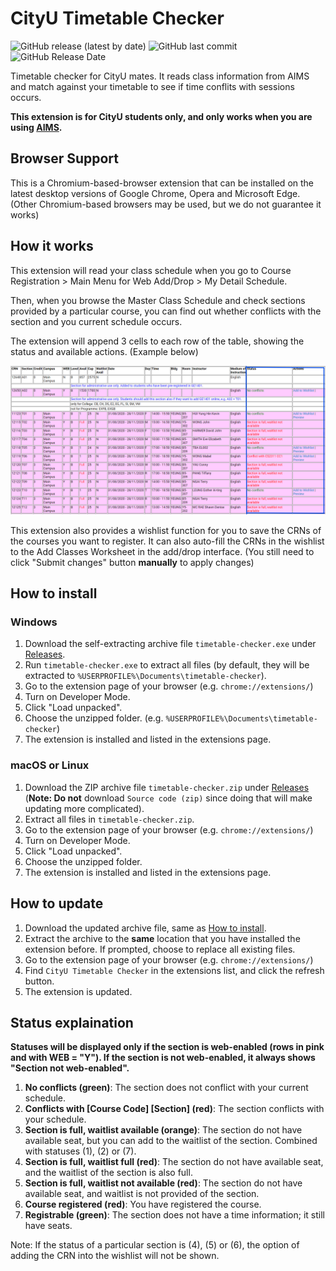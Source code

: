 # CityU Timetable Checker

![GitHub release (latest by date)](https://img.shields.io/github/v/release/lee011/timetable-checker)
![GitHub last commit](https://img.shields.io/github/last-commit/lee011/timetable-checker)
![GitHub Release Date](https://img.shields.io/github/release-date/lee011/timetable-checker)


Timetable checker for CityU mates. It reads class information from AIMS and match against your timetable to see if time conflits with sessions occurs.

**This extension is for CityU students only, and only works when you are using [AIMS](https://banweb.cityu.edu.hk/).**

## Browser Support

This is a Chromium-based-browser extension that can be installed on the latest desktop versions of Google Chrome, Opera and Microsoft Edge. (Other Chromium-based browsers may be used, but we do not guarantee it works)

## How it works

This extension will read your class schedule when you go to Course Registration &gt; Main Menu for Web Add/Drop &gt; My Detail Schedule.

Then, when you browse the Master Class Schedule and check sections provided by a particular course, you can find out whether conflicts with the section and you current schedule occurs.

The extension will append 3 cells to each row of the table, showing the status and available actions. (Example below)

![image](example.png)

This extension also provides a wishlist function for you to save the CRNs of the courses you want to register. It can also auto-fill the CRNs in the wishlist to the Add Classes Worksheet in the add/drop interface. (You still need to click "Submit changes" button **manually** to apply changes)

## How to install

### Windows

1. Download the self-extracting archive file `timetable-checker.exe` under [Releases](https://github.com/lee011/timetable-checker/releases/latest).
2. Run `timetable-checker.exe` to extract all files (by default, they will be extracted to `%USERPROFILE%\Documents\timetable-checker`).
3. Go to the extension page of your browser (e.g. `chrome://extensions/`)
4. Turn on Developer Mode.
5. Click "Load unpacked".
6. Choose the unzipped folder. (e.g. `%USERPROFILE%\Documents\timetable-checker`)
7. The extension is installed and listed in the extensions page.

### macOS or Linux

1. Download the ZIP archive file `timetable-checker.zip` under [Releases](https://github.com/lee011/timetable-checker/releases/latest) (**Note: Do not** download `Source code (zip)` since doing that will make updating more complicated).
2. Extract all files in `timetable-checker.zip`.
3. Go to the extension page of your browser (e.g. `chrome://extensions/`)
4. Turn on Developer Mode.
5. Click "Load unpacked".
6. Choose the unzipped folder.
7. The extension is installed and listed in the extensions page.

## How to update

1. Download the updated archive file, same as [How to install](#how-to-install).
2. Extract the archive to the **same** location that you have installed the extension before. If prompted, choose to replace all existing files.
3. Go to the extension page of your browser (e.g. `chrome://extensions/`)
4. Find `CityU Timetable Checker` in the extensions list, and click the refresh button.
5. The extension is updated.

## Status explaination

**Statuses will be displayed only if the section is web-enabled (rows in pink and with WEB = "Y"). If the section is not web-enabled, it always shows "Section not web-enabled".**

1. **No conflicts (green)**: The section does not conflict with your current schedule.
2. **Conflicts with \[Course Code\] \[Section\] (red)**: The section conflicts with your schedule.
3. **Section is full, waitlist available (orange)**: The section do not have available seat, but you can add to the waitlist of the section. Combined with statuses (1), (2) or (7).
4. **Section is full, waitlist full (red)**: The section do not have available seat, and the waitlist of the section is also full.
5. **Section is full, waitlist not available (red)**: The section do not have available seat, and waitlist is not provided of the section.
6. **Course registered (red)**: You have registered the course.
7. **Registrable (green)**: The section does not have a time information; it still have seats.

Note: If the status of a particular section is (4), (5) or (6), the option of adding the CRN into the wishlist will not be shown.
